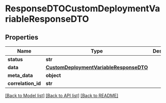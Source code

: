 # ResponseDTOCustomDeploymentVariableResponseDTO

## Properties
Name | Type | Description | Notes
------------ | ------------- | ------------- | -------------
**status** | **str** |  | [optional] 
**data** | [**CustomDeploymentVariableResponseDTO**](CustomDeploymentVariableResponseDTO.md) |  | [optional] 
**meta_data** | **object** |  | [optional] 
**correlation_id** | **str** |  | [optional] 

[[Back to Model list]](../README.md#documentation-for-models) [[Back to API list]](../README.md#documentation-for-api-endpoints) [[Back to README]](../README.md)

